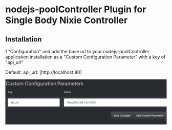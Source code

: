 # nodejs-poolController Plugin for Single Body Nixie Controller

## Installation

1."Configuration" and add the base url to your nodejs-poolController application installation as a "Custom Configuration Parameter" with a key of "api_url"

Default:
api_url: [http://localhost:80]

![Example:](https://github.com/sjpbailey/udi-nodejs-pool-controller-V3/blob/main/images/Screenshot%202024-03-04%20at%2011.02.50%20PM.png)

